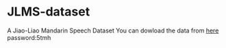 # JLMS-dataset
A Jiao-Liao Mandarin Speech Dataset
You can dowload the data from [here](https://pan.baidu.com/s/1s5rgePOPJiH2d1huxmEncA?pwd=5tmh) password:5tmh
